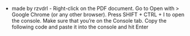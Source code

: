 - made by rzvdrl -
Right-click on the PDF document.
Go to Open with > Google Chrome (or any other browser).
Press SHIFT + CTRL + I to open the console.
Make sure that you’re on the Console tab.
Copy the following code and paste it into the console and hit Enter
